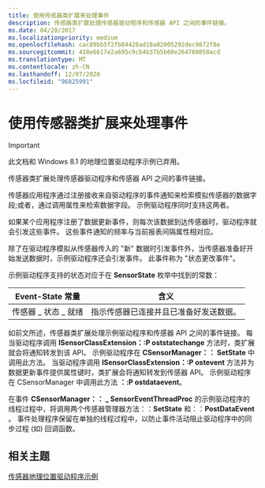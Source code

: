 ```yaml
---
title: 使用传感器类扩展来处理事件
description: 传感器类扩展处理传感器驱动程序和传感器 API 之间的事件链接。
ms.date: 04/20/2017
ms.localizationpriority: medium
ms.openlocfilehash: cac89bb5f2fb84420ad10a02005292dec9872f8e
ms.sourcegitcommit: 418e6617e2a695c9cb4b37b5b60e264760858acd
ms.translationtype: MT
ms.contentlocale: zh-CN
ms.lasthandoff: 12/07/2020
ms.locfileid: "96825991"
---
```

# <a name="using-the-sensor-class-extension-to-handle-events"></a>使用传感器类扩展来处理事件

> [!IMPORTANT] 
> 此文档和 Windows 8.1 的地理位置驱动程序示例已弃用。

传感器类扩展处理传感器驱动程序和传感器 API 之间的事件链接。

传感器应用程序通过注册接收来自驱动程序的事件通知来检索模拟传感器的数据字段;或者，通过调用属性来检索数据字段。 示例驱动程序同时支持这两者。

如果某个应用程序注册了数据更新事件，则每次该数据到达传感器时，驱动程序就会引发这些事件。 这些事件通知的频率与当前报表间隔属性相对应。

除了在驱动程序模拟从传感器传入的 "新" 数据时引发事件外，当传感器准备好开始发送数据时，示例驱动程序还会引发事件。 此事件称为 "状态更改事件"。

示例驱动程序支持的状态对应于在 **SensorState** 枚举中找到的常数：

| Event-State 常量 | 含义                                                   |
|----------------------|----------------------------------------------------------------|
| 传感器 \_ 状态 \_ 就绪 | 指示传感器已连接并且已准备好发送数据。 |

 

如前文所述，传感器类扩展处理示例驱动程序和传感器 API 之间的事件链接。 每当驱动程序调用 **ISensorClassExtension：:P oststatechange** 方法时，类扩展就会将通知转发到该 API。 示例驱动程序在 **CSensorManager：： SetState** 中调用此方法。 当驱动程序调用 **ISensorClassExtension：:P ostevent** 方法并为数据更新事件提供属性键时，类扩展会将通知转发到传感器 API。 示例驱动程序在 CSensorManager 中调用此方法 **：:P ostdataevent**。

在事件 **CSensorManager：： \_ SensorEventThreadProc** 的示例驱动程序的线程过程中，将调用两个传感器管理器方法：：**SetState** 和：：**PostDataEvent** 。 事件处理程序保留在单独的线程过程中，以防止事件活动阻止驱动程序中的同步过程 (如) 回调函数。

## <a name="related-topics"></a>相关主题
[传感器地理位置驱动程序示例](sensors-geolocation-driver-sample.md)  



